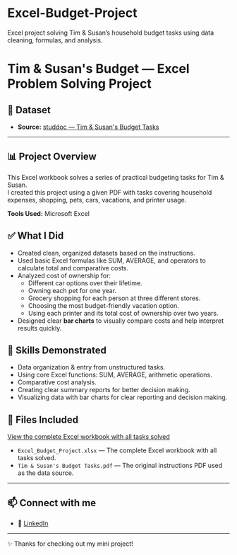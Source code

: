 # Excel-Budget-Project
Excel project solving Tim &amp; Susan’s household budget tasks using data cleaning, formulas, and analysis.

# Tim & Susan's Budget — Excel Problem Solving Project

## 📌 Dataset

- **Source:** [studdoc — Tim & Susan's Budget Tasks](https://www.studocu.com/row/document/lagos-state-university/computer-science/problem-solving-with-excel-spreadsheets-part-2/85051574)

---

## 📊 Project Overview
This Excel workbook solves a series of practical budgeting tasks for Tim & Susan.  
I created this project using a given PDF with tasks covering household expenses, shopping, pets, cars, vacations, and printer usage.

**Tools Used:** Microsoft Excel 

## ✅ What I Did
- Created clean, organized datasets based on the instructions.
- Used basic Excel formulas like SUM, AVERAGE, and operators to calculate total and comparative costs.
- Analyzed cost of ownership for:
  - Different car options over their lifetime.
  - Owning each pet for one year.
  - Grocery shopping for each person at three different stores.
  - Choosing the most budget-friendly vacation option.
  - Using each printer and its total cost of ownership over two years.
- Designed clear **bar charts** to visually compare costs and help interpret results quickly.

## 🚀 Skills Demonstrated
- Data organization & entry from unstructured tasks.
- Using core Excel functions: SUM, AVERAGE, arithmetic operations.
- Comparative cost analysis.
- Creating clear summary reports for better decision making.
- Visualizing data with bar charts for clear reporting and decision making.

## 📂 Files Included

[View the complete Excel workbook with all tasks solved](./Excel_Budget_Project.xlsx)

- `Excel_Budget_Project.xlsx` — The complete Excel workbook with all tasks solved.
- `Tim & Susan's Budget Tasks.pdf` — The original instructions PDF used as the data source.

---


## 📫 Connect with me

- 💼 [LinkedIn](https://www.linkedin.com/in/rathwaj21)

---

✨ Thanks for checking out my mini project!
